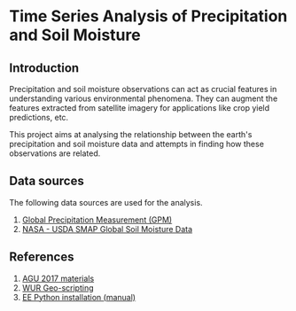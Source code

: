 # Time Series Analysis of Precipitation and Soil Moisture 

## Introduction
Precipitation and soil moisture observations can act as crucial features in understanding various 
environmental phenomena. They can augment the features extracted from satellite imagery for applications 
like crop yield predictions, etc.

This project aims at analysing the relationship between the earth's precipitation and soil moisture data and attempts 
in finding how these observations are related.

## Data sources
The following data sources are used for the analysis.
1. [Global Precipitation Measurement (GPM)](https://developers.google.com/earth-engine/datasets/catalog/NASA_GPM_L3_IMERG_V05)
2. [NASA - USDA SMAP Global Soil Moisture Data](https://developers.google.com/earth-engine/datasets/catalog/NASA_USDA_HSL_SMAP_soil_moisture)

## References
1. [AGU 2017 materials](https://github.com/tylere/AGU2017)
2. [WUR Geo-scripting](https://geoscripting-wur.github.io/Earth_Engine/)
3. [EE Python installation (manual)](https://developers.google.com/earth-engine/python_install_manual)